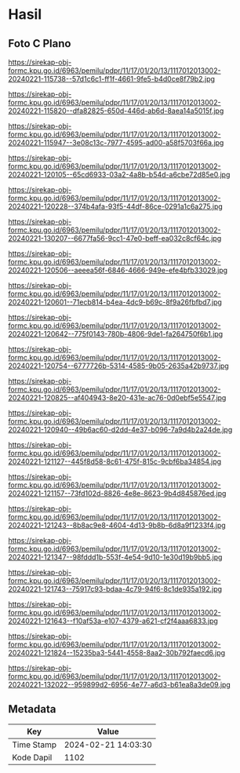 # Hasil

## Foto C Plano

https://sirekap-obj-formc.kpu.go.id/6963/pemilu/pdpr/11/17/01/20/13/1117012013002-20240221-115738--57d1c6c1-ff1f-4661-9fe5-b4d0ce8f79b2.jpg

https://sirekap-obj-formc.kpu.go.id/6963/pemilu/pdpr/11/17/01/20/13/1117012013002-20240221-115820--dfa82825-650d-446d-ab6d-8aea14a5015f.jpg

https://sirekap-obj-formc.kpu.go.id/6963/pemilu/pdpr/11/17/01/20/13/1117012013002-20240221-115947--3e08c13c-7977-4595-ad00-a58f5703f66a.jpg

https://sirekap-obj-formc.kpu.go.id/6963/pemilu/pdpr/11/17/01/20/13/1117012013002-20240221-120105--65cd6933-03a2-4a8b-b54d-a6cbe72d85e0.jpg

https://sirekap-obj-formc.kpu.go.id/6963/pemilu/pdpr/11/17/01/20/13/1117012013002-20240221-120228--374b4afa-93f5-44df-86ce-0291a1c6a275.jpg

https://sirekap-obj-formc.kpu.go.id/6963/pemilu/pdpr/11/17/01/20/13/1117012013002-20240221-130207--6677fa56-9cc1-47e0-beff-ea032c8cf64c.jpg

https://sirekap-obj-formc.kpu.go.id/6963/pemilu/pdpr/11/17/01/20/13/1117012013002-20240221-120506--aeeea56f-6846-4666-949e-efe4bfb33029.jpg

https://sirekap-obj-formc.kpu.go.id/6963/pemilu/pdpr/11/17/01/20/13/1117012013002-20240221-120601--71ecb814-b4ea-4dc9-b69c-8f9a26fbfbd7.jpg

https://sirekap-obj-formc.kpu.go.id/6963/pemilu/pdpr/11/17/01/20/13/1117012013002-20240221-120642--775f0143-780b-4806-9de1-fa264750f6b1.jpg

https://sirekap-obj-formc.kpu.go.id/6963/pemilu/pdpr/11/17/01/20/13/1117012013002-20240221-120754--6777726b-5314-4585-9b05-2635a42b9737.jpg

https://sirekap-obj-formc.kpu.go.id/6963/pemilu/pdpr/11/17/01/20/13/1117012013002-20240221-120825--af404943-8e20-431e-ac76-0d0ebf5e5547.jpg

https://sirekap-obj-formc.kpu.go.id/6963/pemilu/pdpr/11/17/01/20/13/1117012013002-20240221-120940--49b6ac60-d2dd-4e37-b096-7a9d4b2a24de.jpg

https://sirekap-obj-formc.kpu.go.id/6963/pemilu/pdpr/11/17/01/20/13/1117012013002-20240221-121127--445f8d58-8c61-475f-815c-9cbf6ba34854.jpg

https://sirekap-obj-formc.kpu.go.id/6963/pemilu/pdpr/11/17/01/20/13/1117012013002-20240221-121157--73fd102d-8826-4e8e-8623-9b4d845876ed.jpg

https://sirekap-obj-formc.kpu.go.id/6963/pemilu/pdpr/11/17/01/20/13/1117012013002-20240221-121243--8b8ac9e8-4604-4d13-9b8b-6d8a9f1233f4.jpg

https://sirekap-obj-formc.kpu.go.id/6963/pemilu/pdpr/11/17/01/20/13/1117012013002-20240221-121347--98fddd1b-553f-4e54-9d10-1e30d19b9bb5.jpg

https://sirekap-obj-formc.kpu.go.id/6963/pemilu/pdpr/11/17/01/20/13/1117012013002-20240221-121743--75917c93-bdaa-4c79-94f6-8c1de935a192.jpg

https://sirekap-obj-formc.kpu.go.id/6963/pemilu/pdpr/11/17/01/20/13/1117012013002-20240221-121643--f10af53a-e107-4379-a621-cf2f4aaa6833.jpg

https://sirekap-obj-formc.kpu.go.id/6963/pemilu/pdpr/11/17/01/20/13/1117012013002-20240221-121824--15235ba3-5441-4558-8aa2-30b792faecd6.jpg

https://sirekap-obj-formc.kpu.go.id/6963/pemilu/pdpr/11/17/01/20/13/1117012013002-20240221-132022--959899d2-6956-4e77-a6d3-b61ea8a3de09.jpg


## Metadata

| Key        | Value               |
| ---------- | ------------------- |
| Time Stamp | 2024-02-21 14:03:30 |
| Kode Dapil | 1102                |



